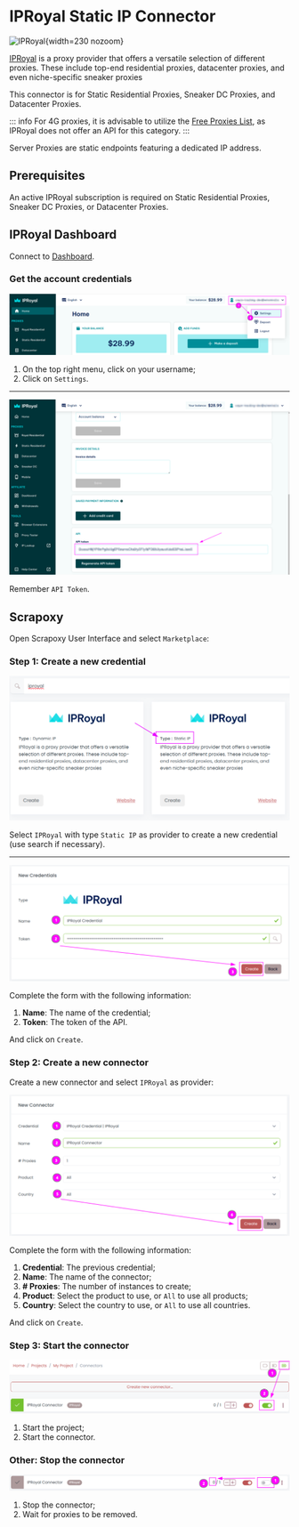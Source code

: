 # IPRoyal Static IP Connector

![IPRoyal](/assets/images/iproyal.svg){width=230 nozoom}

[IPRoyal](https://iproyal.com) is a proxy provider that offers a versatile selection of different proxies. These include top-end residential proxies, datacenter proxies, and even niche-specific sneaker proxies

This connector is for Static Residential Proxies, Sneaker DC Proxies, and Datacenter Proxies.

::: info
For 4G proxies, it is advisable to utilize the [Free Proxies List](../../freeproxies/guide),
as IPRoyal does not offer an API for this category.
:::


Server Proxies are static endpoints featuring a dedicated IP address. 


## Prerequisites

An active IPRoyal subscription is required on Static Residential Proxies, Sneaker DC Proxies, or Datacenter Proxies.


## IPRoyal Dashboard

Connect to [Dashboard](https://dashboard.iproyal.com).


### Get the account credentials

![IPRoyal Settings Select](../iproyal_settings_select.png)

1. On the top right menu, click on your username;
2. Click on `Settings`.

---

![IPRoyal Token](../iproyal_token.png)

Remember `API Token`.


## Scrapoxy

Open Scrapoxy User Interface and select `Marketplace`:


### Step 1: Create a new credential

![Credential Select](spx_credential_select.png)

Select `IPRoyal` with type `Static IP` as provider to create a new credential (use search if necessary).

---

![Credential Form](spx_credential_create.png)

Complete the form with the following information:
1. **Name**: The name of the credential;
2. **Token**: The token of the API.

And click on `Create`.


### Step 2: Create a new connector

Create a new connector and select `IPRoyal` as provider:

![Connector Create](spx_connector_create.png)

Complete the form with the following information:
1. **Credential**: The previous credential;
2. **Name**: The name of the connector;
3. **# Proxies**: The number of instances to create;
4. **Product**: Select the product to use, or `All` to use all products;
5. **Country**: Select the country to use, or `All` to use all countries.

And click on `Create`.


### Step 3: Start the connector

![Connector Start](../spx_connector_start.png)

1. Start the project;
2. Start the connector.


### Other: Stop the connector

![Connector Stop](../spx_connector_stop.png)

1. Stop the connector;
2. Wait for proxies to be removed.
